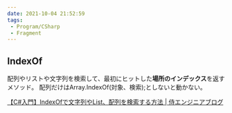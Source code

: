 ```yaml
---
date: 2021-10-04 21:52:59
tags:
 - Program/CSharp
 - Fragment
---
```


## IndexOf
配列やリストや文字列を検索して、最初にヒットした**場所のインデックス**を返すメソッド。
配列だけはArray.IndexOf(対象、検索);としないと動かない。

[【C#入門】IndexOfで文字列やList、配列を検索する方法 \| 侍エンジニアブログ](https://www.sejuku.net/blog/41736)